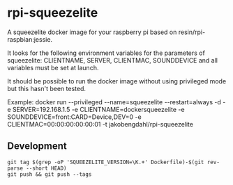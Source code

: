 # rpi-squeezelite
A squeezelite docker image for your raspberry pi based on resin/rpi-raspbian:jessie.

It looks for the following environment variables for the parameters of squeezelite: CLIENTNAME, SERVER, CLIENTMAC, SOUNDDEVICE and all variables must be set at launch.

It should be possible to run the docker image without using privileged mode but this hasn't been tested.

Example: docker run --privileged --name=squeezelite --restart=always -d -e SERVER=192.168.1.5 -e CLIENTNAME=dockersqueezelite -e SOUNDDEVICE=front:CARD=Device,DEV=0 -e CLIENTMAC=00:00:00:00:00:01 -t jakobengdahl/rpi-squeezelite

## Development

    git tag $(grep -oP 'SQUEEZELITE_VERSION=\K.+' Dockerfile)-$(git rev-parse --short HEAD)
    git push && git push --tags
